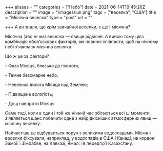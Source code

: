 +++
aliases = ""
categories = ["Небо"]
date = 2021-06-14T10:45:20Z
description = ""
image = "/images/lun.png"
tags = ["веселка", "США"]
title = "Місячна веселка"
type = "post"
url = ""

+++
А ви знали, що крім звичайної веселки, є ще і місячна?

Місячна (або нічна) веселка — явище рідкісне. А виною тому ціла комбінація обов'язкових факторів, які повинні співпасти, щоб на нічному небі з'явилася місячна веселка.

Що ж це за фактори?

\- Фаза Місяця, близька до повного;

\- Темне безхмарне небо;

\- Невелика висота Місяця над Землею;

\- Підвищена вологість;

\- Дощ навпроти Місяця

Саме тоді, коли в один і той же нiчний час збігаються всі ці моменти, з'являється шанс побачити одне з найрідкісніших атмосферних явищ — місячну веселку.

Найчастіше це відбувається поруч з великими водоспадами. Місячні веселки фіксували, наприклад, у водоспадів в США і Канаді, на кордоні Замбії і Зімбабве, на Кавказі, Ямалі і в передгір'ї Казахстану.
